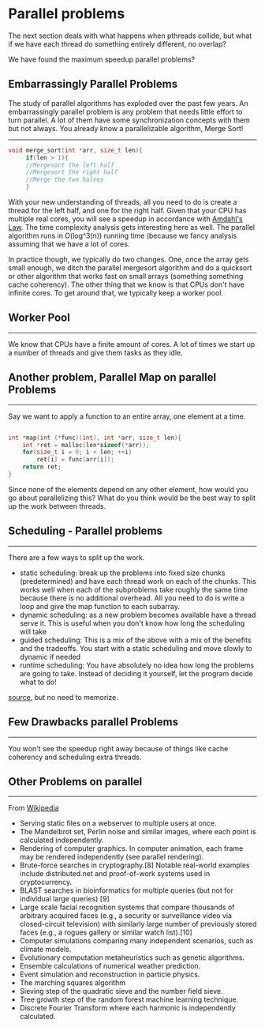 # Parallel problems

The next section deals with what happens when pthreads collide, but what if we have each thread do something entirely different, no overlap?

We have found the maximum speedup parallel problems?

## Embarrassingly Parallel Problems 

The study of parallel algorithms has exploded over the past few years. An embarrassingly parallel problem is any problem that needs little effort to turn parallel. A lot of them have some synchronization concepts with them but not always. You already know a parallelizable algorithm, Merge Sort!

----
  

```C
void merge_sort(int *arr, size_t len){
     if(len > 1){
     //Mergesort the left half
     //Mergesort the right half
     //Merge the two halves
     }
```

With your new understanding of threads, all you need to do is create a thread for the left half, and one for the right half. Given that your CPU has multiple real cores, you will see a speedup in accordance with [Amdahl's Law](https://en.wikipedia.org/wiki/Amdahl's_law). The time complexity analysis gets interesting here as well. The parallel algorithm runs in O(log^3(n)) running time (because we fancy analysis assuming that we have a lot of cores.

In practice though, we typically do two changes. One, once the array gets small enough, we ditch the parallel mergesort algorithm and do a quicksort or other algorithm that works fast on small arrays (something something cache coherency). The other thing that we know is that CPUs don't have infinite cores. To get around that, we typically keep a worker pool.

## Worker Pool 

----


We know that CPUs have a finite amount of cores. A lot of times we start up a number of threads and give them tasks as they idle.

## Another problem, Parallel Map on parallel Problems

----

Say we want to apply a function to an entire array, one element at a time.

```C

int *map(int (*func)(int), int *arr, size_t len){
    int *ret = malloc(len*sizeof(*arr));
    for(size_t i = 0; i < len; ++i) 
        ret[i] = func(arr[i]);
    return ret;
}
```

Since none of the elements depend on any other element, how would you go about parallelizing this? What do you think would be the best way to split up the work between threads.

## Scheduling - Parallel problems 

----

There are a few ways to split up the work.
* static scheduling: break up the problems into fixed size chunks (predetermined) and have each thread work on each of the chunks. This works well when each of the subproblems take roughly the same time because there is no additional overhead. All you need to do is write a loop and give the map function to each subarray.
* dynamic scheduling: as a new problem becomes available have a thread serve it. This is useful when you don't know how long the scheduling will take
* guided scheduling: This is a mix of the above with a mix of the benefits and the tradeoffs. You start with a static scheduling and move slowly to dynamic if needed
* runtime scheduling: You have absolutely no idea how long the problems are going to take. Instead of deciding it yourself, let the program decide what to do!

[source](https://software.intel.com/en-us/articles/openmp-loop-scheduling), but no need to memorize.

## Few Drawbacks parallel Problems

----


You won't see the speedup right away because of things like cache coherency and scheduling extra threads.

## Other Problems on parallel 

----

From [Wikipedia](https://en.wikipedia.org/wiki/Embarrassingly_parallel)
* Serving static files on a webserver to multiple users at once.
* The Mandelbrot set, Perlin noise and similar images, where each point is calculated independently.
* Rendering of computer graphics. In computer animation, each frame may be rendered independently (see parallel rendering).
* Brute-force searches in cryptography.[8] Notable real-world examples include distributed.net and proof-of-work systems used in cryptocurrency.
* BLAST searches in bioinformatics for multiple queries (but not for individual large queries) [9]
* Large scale facial recognition systems that compare thousands of arbitrary acquired faces (e.g., a security or surveillance video via closed-circuit television) with similarly large number of previously stored faces (e.g., a rogues gallery or similar watch list).[10]
* Computer simulations comparing many independent scenarios, such as climate models.
* Evolutionary computation metaheuristics such as genetic algorithms.
* Ensemble calculations of numerical weather prediction.
* Event simulation and reconstruction in particle physics.
* The marching squares algorithm
* Sieving step of the quadratic sieve and the number field sieve.
* Tree growth step of the random forest machine learning technique.
* Discrete Fourier Transform where each harmonic is independently calculated.